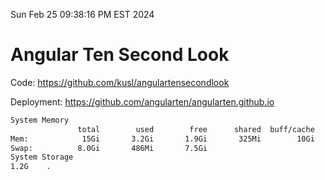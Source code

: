 Sun Feb 25 09:38:16 PM EST 2024

# Angular Ten Second Look

Code: https://github.com/kusl/angulartensecondlook

Deployment: https://github.com/angularten/angularten.github.io

```bash
System Memory
               total        used        free      shared  buff/cache   available
Mem:            15Gi       3.2Gi       1.9Gi       325Mi        10Gi        12Gi
Swap:          8.0Gi       486Mi       7.5Gi
System Storage
1.2G	.
```
```bash
